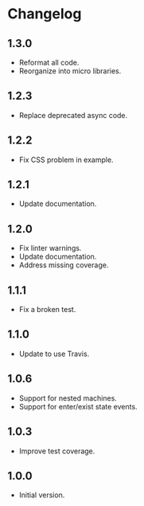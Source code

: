 # Changelog

## 1.3.0

* Reformat all code.
* Reorganize into micro libraries.

## 1.2.3

* Replace deprecated async code.

## 1.2.2

* Fix CSS problem in example.

## 1.2.1

* Update documentation.

## 1.2.0

* Fix linter warnings.
* Update documentation.
* Address missing coverage.

## 1.1.1

* Fix a broken test.

## 1.1.0

* Update to use Travis.

## 1.0.6

* Support for nested machines.
* Support for enter/exist state events.

## 1.0.3

* Improve test coverage.

## 1.0.0

* Initial version.
